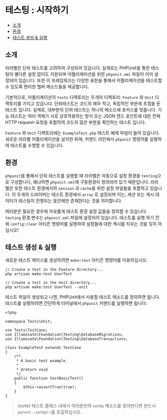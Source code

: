 # 테스팅 : 시작하기

- [소개](#introduction)
- [환경](#environment)
- [테스트 생성 & 실행](#creating-and-running-tests)

<a name="introduction"></a>
## 소개

라라벨은 단위 테스트를 고려하여 구성되어 있습니다. 실제로는 PHPUnit을 통한 테스팅이 별다른 설정 없이도 지원되며 어플리케이션을 위한 `phpunit.xml` 파일이 이미 설정되어 있습니다. 또한 이 프레임워크는 다양한 표현을 통해서 어플리케이션을 테스트할 수 있도록 편리한 헬퍼 메소드들을 제공합니다.

기본적으로, 어플리케이션의 `tests` 디렉토리는 두개의 디렉토리: `Feature` 와 `Unit` 디렉토리를 가지고 있습니다. 단위테스트는 코드의 매우 작고, 독립적인 부분에 초점을 둔 테스트 입니다. 실제로, 대부분의 단위 테스트는 하나의 메소드에 포커스를 맞춥니다. 기능 테스트는 여러 객체가 서로 상호작용하는 방식 또는 JSON 엔드 포인트에 대한 전체 HTTP request-요청을 포함하여 코드의 많은 부분을 확인하는 테스트 입니다.

`Feature` 와 `Unit` 디렉토리에는 `ExampleTest.php` 테스트 예제 파일이 들어 있습니다. 새로운 라라벨 어플리케이션을 설치한 뒤에, 커맨드 라인에서 `phpunit` 명령어를 실행하여 테스트를 수행할 수 있습니다.

<a name="environment"></a>
## 환경

`phpunit`을 통해서 단위 테스트를 실행할 때 라라벨은 자동으로 설정 환경을 `testing`으로 구성합니다, 왜냐하면 `phpunit.xml`에 구동환경이 정의되어 있기 때문입니다. 라라벨은 또한 테스트 환경에서의 `session` 과 `cache`을 위한 설정 파일들을 포함하고 있습니다. 이 두개의 드라이버는 테스트 환경에서 `array` 로 설정되며 이는, 세션 또는 캐시 데이터가 테스팅이 진행되는 동안에만 존재한다는 것을 의미합니다.

여러분은 필요한 경우에 자유롭게 테스트 환경 설정 값들을 정의할 수 있습니다. `testing` 환경 변수는 `phpunit.xml` 파일에 설정되어 있습니다. 테스트를 실행 하기 전에 `config:clear` 아티즌 명령어를 실행하여 설정들에 대한 캐시를 지우는 것을 잊지 마십시오!

<a name="creating-and-running-tests"></a>
## 테스트 생성 & 실행

새로운 테스트 케이스를 생성하려면 `make:test` 아티즌 명령어를 이용하십시오:

    // Create a test in the Feature directory...
    php artisan make:test UserTest

    // Create a test in the Unit directory...
    php artisan make:test UserTest --unit

테스트 파일이 생성되고 나면, PHPUnit에서 사용할 테스트 메소드를 정의하면 됩니다. 테스트를 실행하려면 간단하게 터미널에서 `phpunit` 커맨드를 실행하면 됩니다:

    <?php

    namespace Tests\Unit;

    use Tests\TestCase;
    use Illuminate\Foundation\Testing\DatabaseMigrations;
    use Illuminate\Foundation\Testing\DatabaseTransactions;

    class ExampleTest extends TestCase
    {
        /**
         * A basic test example.
         *
         * @return void
         */
        public function testBasicTest()
        {
            $this->assertTrue(true);
        }
    }

> {note} 테스트 클래스 내에서 여러분만의 `setUp` 메소드를 정의한다면 반드시 `parent::setUp()`를 호출하십시오.

